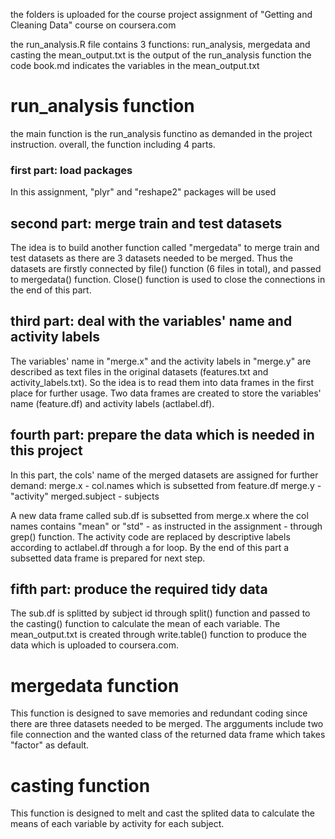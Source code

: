 the folders is uploaded for the course project assignment of "Getting and Cleaning 
Data" course on coursera.com

the run_analysis.R file contains 3 functions: run_analysis, mergedata and casting
the mean_output.txt is the output of the run_analysis function
the code book.md indicates the variables in the mean_output.txt

# run_analysis function
the main function is the run_analysis functino as demanded in the project instruction.
overall, the function including 4 parts.
### first part: load packages
In this assignment, "plyr" and "reshape2" packages will be used

## second part: merge train and test datasets
The idea is to build another function called "mergedata" to merge train and test 
datasets as there are 3 datasets needed to be merged. Thus the datasets are firstly 
connected by file() function (6 files in total), and passed to mergedata() function.
Close() function is used to close the connections in the end of this part.

## third part: deal with the variables' name and activity labels
The variables' name in "merge.x" and the activity labels in "merge.y" are described 
as text files in the original datasets (features.txt and activity_labels.txt). 
So the idea is to read them into data frames in the first place for further usage.
Two data frames are created to store the variables' name (feature.df) and activity 
labels (actlabel.df).

## fourth part: prepare the data which is needed in this project
In this part, the cols' name of the merged datasets are assigned for further demand:
merge.x - col.names which is subsetted from feature.df 
merge.y - "activity"
merged.subject - subjects

A new data frame called sub.df is subsetted from merge.x where the col names contains
"mean" or "std" - as instructed in the assignment -  through grep() function. 
The activity code are replaced by descriptive labels according to actlabel.df through
a for loop. By the end of this part a subsetted data frame is prepared for next step.

## fifth part: produce the required tidy data
The sub.df is splitted by subject id through split() function and passed to the 
casting() function to calculate the mean of each variable. The mean_output.txt is
created through write.table() function to produce the data which is uploaded to 
coursera.com.

# mergedata function
This function is designed to save memories and redundant coding since there are 
three datasets needed to be merged. The argguments include two file connection 
and the wanted class of the returned data frame which takes "factor" as default.

# casting function
This function is designed to melt and cast the splited data to calculate the means
of each variable by activity for each subject.
